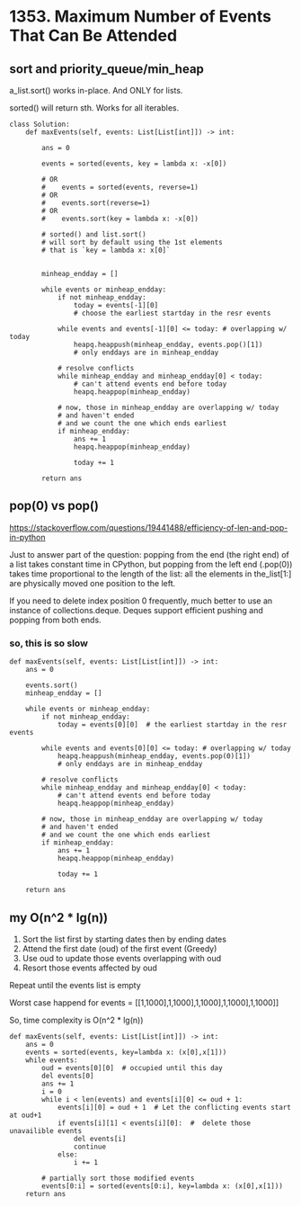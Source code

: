 # 1353. Maximum Number of Events That Can Be Attended
## sort and priority_queue/min_heap
a_list.sort() works in-place.  And ONLY for lists.

sorted() will return sth. Works for all iterables.
```python=
class Solution:
    def maxEvents(self, events: List[List[int]]) -> int:
        
        ans = 0
        
        events = sorted(events, key = lambda x: -x[0])
                
        # OR
        #    events = sorted(events, reverse=1) 
        # OR
        #    events.sort(reverse=1)
        # OR
        #    events.sort(key = lambda x: -x[0])
        
        # sorted() and list.sort()
        # will sort by default using the 1st elements
        # that is `key = lambda x: x[0]`
        
                
        minheap_endday = []
        
        while events or minheap_endday:
            if not minheap_endday:
                today = events[-1][0]  
                # choose the earliest startday in the resr events
                 
            while events and events[-1][0] <= today: # overlapping w/ today
                heapq.heappush(minheap_endday, events.pop()[1])
                # only enddays are in minheap_endday
                
            # resolve conflicts
            while minheap_endday and minheap_endday[0] < today:
                # can't attend events end before today
                heapq.heappop(minheap_endday)
            
            # now, those in minheap_endday are overlapping w/ today
            # and haven't ended
            # and we count the one which ends earliest
            if minheap_endday:
                ans += 1
                heapq.heappop(minheap_endday)
                
                today += 1

        return ans
```
## 

## pop(0) vs pop()
https://stackoverflow.com/questions/19441488/efficiency-of-len-and-pop-in-python

Just to answer part of the question: popping from the end (the right end) of a list takes constant time in CPython, but popping from the left end (.pop(0)) takes time proportional to the length of the list: all the elements in the_list[1:] are physically moved one position to the left.

If you need to delete index position 0 frequently, much better to use an instance of collections.deque. Deques support efficient pushing and popping from both ends.

### so, this is so slow
```python=
def maxEvents(self, events: List[List[int]]) -> int:
    ans = 0

    events.sort()
    minheap_endday = []

    while events or minheap_endday:
        if not minheap_endday:
            today = events[0][0]  # the earliest startday in the resr events

        while events and events[0][0] <= today: # overlapping w/ today
            heapq.heappush(minheap_endday, events.pop(0)[1])
            # only enddays are in minheap_endday

        # resolve conflicts
        while minheap_endday and minheap_endday[0] < today:
            # can't attend events end before today
            heapq.heappop(minheap_endday)

        # now, those in minheap_endday are overlapping w/ today
        # and haven't ended
        # and we count the one which ends earliest
        if minheap_endday:
            ans += 1
            heapq.heappop(minheap_endday)

            today += 1

    return ans
```

## my O(n^2 * lg(n))

1. Sort the list first by starting dates then by ending dates
2. Attend the first date (oud) of the first event (Greedy)
3. Use oud to update those events overlapping with oud
4. Resort those events affected by oud

Repeat until the events list is empty

Worst case happend for events = [[1,1000],1,1000],1,1000],1,1000],1,1000]]

So, time complexity is O(n^2 * lg(n))
```python=
def maxEvents(self, events: List[List[int]]) -> int:
	ans = 0
	events = sorted(events, key=lambda x: (x[0],x[1]))
	while events:
		oud = events[0][0]  # occupied until this day
		del events[0]
		ans += 1
		i = 0
		while i < len(events) and events[i][0] <= oud + 1:
			events[i][0] = oud + 1  # Let the conflicting events start at oud+1
			if events[i][1] < events[i][0]:  #  delete those unavailible events 
				del events[i]
				continue
			else:
				i += 1
		
		# partially sort those modified events 
		events[0:i] = sorted(events[0:i], key=lambda x: (x[0],x[1]))
	return ans
```